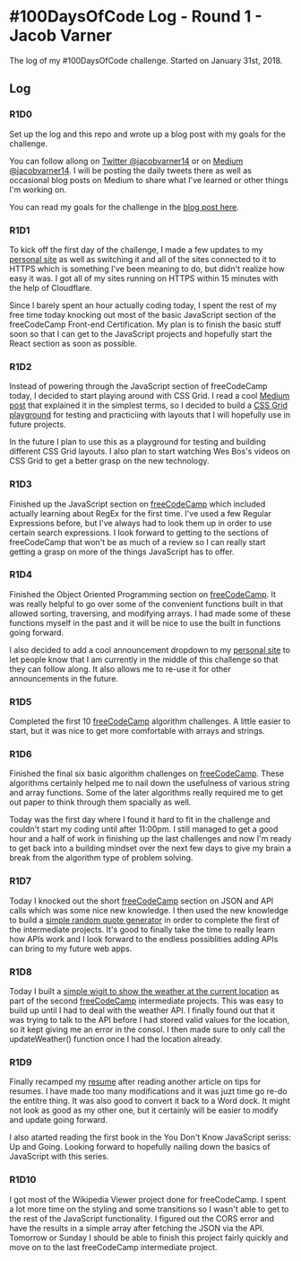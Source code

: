 # #100DaysOfCode Log - Round 1 - Jacob Varner

The log of my #100DaysOfCode challenge. Started on January 31st, 2018.

## Log

### R1D0
Set up the log and this repo and wrote up a blog post with my goals for the challenge.

You can follow allong on [Twitter @jacobvarner14](https://www.twitter.com/jacobvarner14) or on [Medium @jacobvarner14](https://www.medium.com/@jacobvarner14). I will be posting the daily tweets there as well as occasional blog posts on Medium to share what I've learned or other things I'm working on.

You can read my goals for the challenge in the [blog post here](https://medium.com/@jacobvarner14/my-goals-for-the-100daysofcode-challenge-3fbe15a1b977).

### R1D1
To kick off the first day of the challenge, I made a few updates to my [personal site](https://www.jacobvarner.com) as well as switching it and all of the sites connected to it to HTTPS which is something I've been meaning to do, but didn't realize how easy it was. I got all of my sites running on HTTPS within 15 minutes with the help of Cloudflare.

Since I barely spent an hour actually coding today, I spent the rest of my free time today knocking out most of the basic JavaScript section of the freeCodeCamp Front-end Certification. My plan is to finish the basic stuff soon so that I can get to the JavaScript projects and hopefully start the React section as soon as possible.

### R1D2
Instead of powering through the JavaScript section of freeCodeCamp today, I decided to start playing around with CSS Grid. I read a cool [Medium post](https://medium.freecodecamp.org/how-to-make-your-html-responsive-by-adding-a-single-line-of-css-2a62de81e431) that explained it in the simplest terms, so I decided to build a [CSS Grid playground](https://github.com/jacobvarner/css-grid-layouts) for testing and practiciing with layouts that I will hopefully use in future projects.

In the future I plan to use this as a playground for testing and building different CSS Grid layouts. I also plan to start watching Wes Bos's videos on CSS Grid to get a better grasp on the new technology.

### R1D3
Finished up the JavaScript section on [freeCodeCamp](https://www.freecodecamp.org) which included actually learning about RegEx for the first time. I've used a few Regular Expressions before, but I've always had to look them up in order to use certain search expressions. I look forward to getting to the sections of freeCodeCamp that won't be as much of a review so I can really start getting a grasp on more of the things JavaScript has to offer.

### R1D4
Finished the Object Oriented Programming section on [freeCodeCamp](https://www.freecodecamp.org). It was really helpful to go over some of the convenient functions built in that allowed sorting, traversing, and modifying arrays. I had made some of these functions myself in the past and it will be nice to use the built in functions going forward.

I also decided to add a cool announcement dropdown to my [personal site](https://www.jacobvarner.com) to let people know that I am currently in the middle of this challenge so that they can follow along. It also allows me to re-use it for other announcements in the future.

### R1D5
Completed the first 10 [freeCodeCamp](https://www.freecodecamp.org) algorithm challenges. A little easier to start, but it was nice to get more comfortable with arrays and strings.

### R1D6
Finished the final six basic algorithm challenges on [freeCodeCamp](https://www.freecodecamp.org). These algorithms certainly helped me to nail down the usefulness of various string and array functions. Some of the later algorithms really required me to get out paper to think through them spacially as well.

Today was the first day where I found it hard to fit in the challenge and couldn't start my coding until after 11:00pm. I still managed to get a good hour and a half of work in finishing up the last challenges and now I'm ready to get back into a building mindset over the next few days to give my brain a break from the algorithm type of problem solving.

### R1D7
Today I knocked out the short [freeCodeCamp](https://www.freecodecamp.org) section on JSON and API calls which was some nice new knowledge. I then used the new knowledge to build a [simple random quote generator](https://codepen.io/jacobvarner/pen/xYEJGg) in order to complete the first of the intermediate projects. It's good to finally take the time to really learn how APIs work and I look forward to the endless possiblities adding APIs can bring to my future web apps.

### R1D8
Today I built a [simple wigit to show the weather at the current location](https://codepen.io/jacobvarner/pen/eVByKV) as part of the second [freeCodeCamp](https://www.freecodecamp.org) intermediate projects. This was easy to build up until I had to deal with the weather API. I finally found out that it was trying to talk to the API before I had stored valid values for the location, so it kept giving me an error in the consol. I then made sure to only call the updateWeather() function once I had the location already.

### R1D9
Finally recamped my [resume](https://www.jacobvarner.com/resume.pdf) after reading another article on tips for resumes. I have made too many modifications and it was juzt time go re-do the entitre thing. It was also good to convert it back to a Word dock. It might not look as good as my other one, but it certainly will be easier to modify and update going forward.

I also atarted reading the first book in the You Don't Know JavaScript seriss: Up and Going. Looking forward to hopefully nailing down the basics of JavaScript with this series.

### R1D10
I got most of the Wikipedia Viewer project done for freeCodeCamp. I spent a lot more time on the styling and some transitions so I wasn't able to get to the rest of the JavaScript functionality. I figured out the CORS error and have the results in a simple array after fetching the JSON via the API. Tomorrow or Sunday I should be able to finish this project fairly quickly and move on to the last freeCodeCamp intermediate project.
